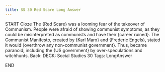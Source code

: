 ```yaml
---
title: SS 30 Red Scare Long Answer
---
```

START
Cloze
The {Red Scare} was a looming fear of the takeover of Communism. People were afraid of showing communist symptoms, as they could be misinterpreted as communists and have their {career ruined}. The Communist Manifesto, created by {Karl Marx} and {Frederic Engels}, stated it would {overthrow any non-communist government}. Thus, became paranoid, including the {US government} by over-speculations and witchhunts.
Back: 
DECK: Social Studies 30
Tags: LongAnswer
<!--ID: 1624407039740-->
END
